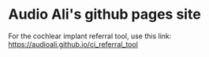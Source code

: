 # Audio Ali's github pages site

For the cochlear implant referral tool, use this link: https://audioali.github.io/ci_referral_tool
